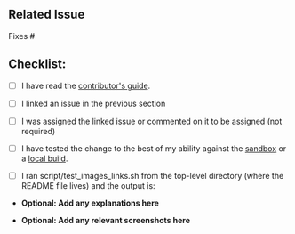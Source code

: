 ## Related Issue
<!--- If suggesting a new feature or change, please discuss it in an issue first -->
<!--- Please link to the issue by adding the issue number after the #: -->

Fixes #

## Checklist:
<!--- Please check off any appropriate boxes by replacing the whitespace with an `x` in the box -->
- [ ] I have read the [contributor's guide](https://wildaid.github.io/contribute/index.html).
- [ ] I linked an issue in the previous section
- [ ] I was assigned the linked issue or commented on it to be assigned (not required)
- [ ] I have tested the change to the best of my ability against the [sandbox](https://bit.ly/ofishsandbox) or a [local build](https://wildaid.github.io/build).
- [ ] I ran script/test_images_links.sh from the top-level directory (where the README file lives) and the output is:



* **Optional: Add any explanations here** 



* **Optional: Add any relevant screenshots here** 



